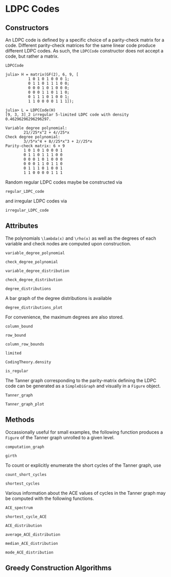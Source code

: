 # LDPC Codes

## Constructors
An LDPC code is defined by a specific choice of a parity-check matrix for a code. Different parity-check matrices for the same linear code produce different LDPC codes. As such, the `LDPCCode` constructor does not accept a code, but rather a matrix.
```@docs
LDPCCode
```

```
julia> H = matrix(GF(2), 6, 9, [
          1 0 1 0 1 0 0 0 1;
          0 1 1 0 1 1 1 0 0;
          0 0 0 1 0 1 0 0 0;
          0 0 0 1 1 0 1 1 0;
          0 1 1 1 0 1 0 0 1;
          1 1 0 0 0 0 1 1 1]);

julia> L = LDPCCode(H)
[9, 3, 3]_2 irregular 5-limited LDPC code with density 0.46296296296296297.

Variable degree polynomial:
        21//25*x^2 + 4//25*x
Check degree polynomial:
        3//5*x^4 + 8//25*x^3 + 2//25*x
Parity-check matrix: 6 × 9
        1 0 1 0 1 0 0 0 1
        0 1 1 0 1 1 1 0 0
        0 0 0 1 0 1 0 0 0
        0 0 0 1 1 0 1 1 0
        0 1 1 1 0 1 0 0 1
        1 1 0 0 0 0 1 1 1
```

Random regular LDPC codes maybe be constructed via
```@docs
regular_LDPC_code
```
and irregular LDPC codes via
```@docs
irregular_LDPC_code
```

## Attributes
The polynomials ``\lambda(x)`` and ``\rho(x)`` as well as the degrees of each variable and check nodes are computed upon construction.
```@docs
variable_degree_polynomial
```

```@docs
check_degree_polynomial
```

```@docs
variable_degree_distribution
```

```@docs
check_degree_distribution
```

```@docs
degree_distributions
```

A bar graph of the degree distributions is available
```@docs
degree_distributions_plot
```

For convenience, the maximum degrees are also stored.
```@docs
column_bound
```

```@docs
row_bound
```

```@docs
column_row_bounds
```

```@docs
limited
```

```@docs
CodingTheory.density
```

```@docs
is_regular
```

The Tanner graph corresponding to the parity-matrix defining the LDPC code can be generated as a `SimpleDiGraph` and visually in a `Figure` object.
```@docs
Tanner_graph
```

```@docs
Tanner_graph_plot
```

## Methods
Occassionally useful for small examples, the following function produces a `Figure` of the Tanner graph unrolled to a given level.
```@docs
computation_graph
```

```@docs
girth
```

To count or explicitly enumerate the short cycles of the Tanner graph, use
```@docs
count_short_cycles
```

```@docs
shortest_cycles
```

Various information about the ACE values of cycles in the Tanner graph may be computed with the following functions.
```@docs
ACE_spectrum
```

```@docs
shortest_cycle_ACE
```

```@docs
ACE_distribution
```

```@docs
average_ACE_distribution
```

```@docs
median_ACE_distribution
```

```@docs
mode_ACE_distribution
```

## Greedy Construction Algorithms
